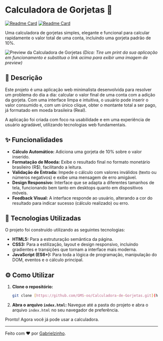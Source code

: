 # Calculadora de Gorjetas 💸
 
[![Readme Card](https://img.shields.io/badge/Projeto-Calculadora%20de%20Gorjetas-brightgreen)](#)
[![Readme Card](https://img.shields.io/badge/Status-Finalizado-blue)](#)
 
Uma calculadora de gorjetas simples, elegante e funcional para calcular rapidamente o valor total de uma conta, incluindo uma gorjeta padrão de 10%.
 
![Preview da Calculadora de Gorjetas](https://i.imgur.com/URL-DA-SUA-IMAGEM.png)
*(Dica: Tire um print da sua aplicação em funcionamento e substitua o link acima para exibir uma imagem de preview)*
 
## 📝 Descrição
 
Este projeto é uma aplicação web minimalista desenvolvida para resolver um problema do dia a dia: calcular o valor final de uma conta com a adição da gorjeta. Com uma interface limpa e intuitiva, o usuário pode inserir o valor consumido e, com um único clique, obter o montante total a ser pago, já formatado em moeda brasileira (Real).
 
A aplicação foi criada com foco na usabilidade e em uma experiência de usuário agradável, utilizando tecnologias web fundamentais.
 
## ✨ Funcionalidades
 
-   **Cálculo Automático:** Adiciona uma gorjeta de 10% sobre o valor inserido.
-   **Formatação de Moeda:** Exibe o resultado final no formato monetário brasileiro (R$), facilitando a leitura.
-   **Validação de Entrada:** Impede o cálculo com valores inválidos (texto ou números negativos) e exibe uma mensagem de erro amigável.
-   **Design Responsivo:** Interface que se adapta a diferentes tamanhos de tela, funcionando bem tanto em desktops quanto em dispositivos móveis.
-   **Feedback Visual:** A interface responde ao usuário, alterando a cor do resultado para indicar sucesso (cálculo realizado) ou erro.
 
## 🚀 Tecnologias Utilizadas
 
O projeto foi construído utilizando as seguintes tecnologias:
 
-   **HTML5:** Para a estruturação semântica da página.
-   **CSS3:** Para a estilização, layout e design responsivo, incluindo gradientes e transições que tornam a interface mais moderna.
-   **JavaScript (ES6+):** Para toda a lógica de programação, manipulação do DOM, eventos e o cálculo principal.
 
## ⚙️ Como Utilizar
 
1.  **Clone o repositório:**
    ```bash
    git clone [https://github.com/GMS-oo/Calculadora-de-Gorjetas.git](https://github.com/GMS-oo/Calculadora-de-Gorjetas.git)
    ```
2.  **Abra o arquivo `index.html`:**
    Navegue até a pasta do projeto e abra o arquivo `index.html` no seu navegador de preferência.
 
Pronto! Agora você já pode usar a calculadora.
 
---
 
Feito com ❤️ por [Gabrielzinho](https://github.com/GMS-oo).